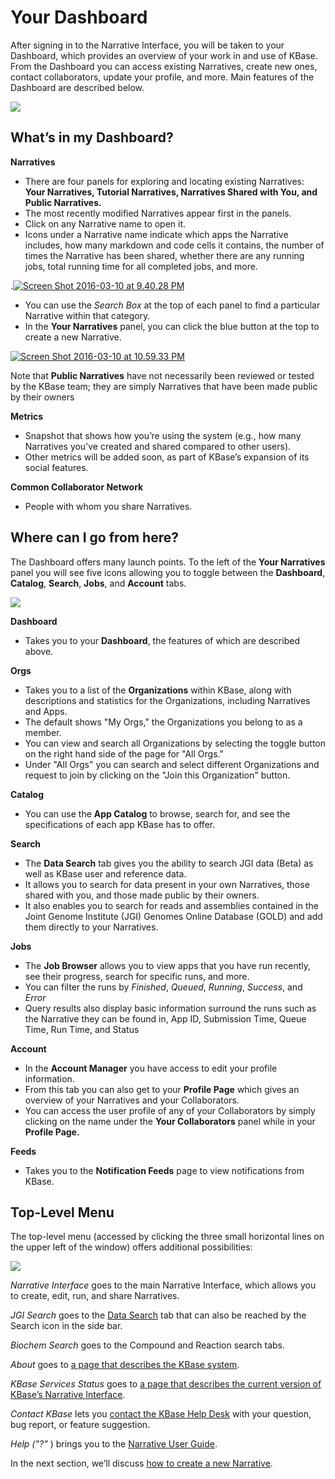 # Your Dashboard

After signing in to the Narrative Interface, you will be taken to your Dashboard, which provides an overview of your work in and use of KBase. From the Dashboard you can access existing Narratives, create new ones, contact collaborators, update your profile, and more. Main features of the Dashboard are described below.

![](../../.gitbook/assets/dashboard1-1.png)

## What’s in my Dashboard?

**Narratives**

* There are four panels for exploring and locating existing Narratives: **Your Narratives, Tutorial Narratives, Narratives Shared with You, and Public Narratives.**
* The most recently modified Narratives appear first in the panels.
* Click on any Narrative name to open it.
* Icons under a Narrative name indicate which apps the Narrative includes, how many markdown and code cells it contains, the number of times the Narrative has been shared, whether there are any running jobs, total running time for all completed jobs, and more.

.[![Screen Shot 2016-03-10 at 9.40.28 PM](../../.gitbook/assets/narrative1.png)](https://kbase.us/wp-content/uploads/2015/02/Narrative1.png) 

* You can use the _Search Box_ at the top of each panel to find a particular Narrative within that category.
* In the **Your Narratives** panel, you can click the blue button at the top to create a new Narrative.

[![Screen Shot 2016-03-10 at 10.59.33 PM](../../.gitbook/assets/screen-shot-2016-03-10-at-10.59.33-pm-300x43.png)](https://kbase.us/wp-content/uploads/2015/02/Screen-Shot-2016-03-10-at-10.59.33-PM.png)

Note that **Public Narratives** have not necessarily been reviewed or tested by the KBase team; they are simply Narratives that have been made public by their owners

**Metrics**

* Snapshot that shows how you’re using the system \(e.g., how many Narratives you’ve created and shared compared to other users\).
* Other metrics will be added soon, as part of KBase’s expansion of its social features.

**Common Collaborator Network**

* People with whom you share Narratives.

## Where can I go from here?

The Dashboard offers many launch points. To the left of the **Your Narratives** panel you will see five icons allowing you to toggle between the **Dashboard**, **Catalog**, **Search**, **Jobs**, and **Account** tabs.

![](../../.gitbook/assets/kbasedashboard%20%281%29.png)

**Dashboard**

* Takes you to your **Dashboard**, the features of which are described above.

**Orgs**

* Takes you to a list of the **Organizations** within KBase, along with descriptions and statistics for the Organizations, including Narratives and Apps. 
* The default shows "My Orgs," the Organizations you belong to as a member. 
* You can view and search all Organizations by selecting the toggle button on the right hand side of the page for "All Orgs." 
* Under "All Orgs" you can search and select different Organizations and request to join by clicking on the "Join this Organization" button. 

**Catalog**

* You can use the **App Catalog** to browse, search for, and see the specifications of each app KBase has to offer.

**Search**

* The **Data Search** tab gives you the ability to search JGI data \(Beta\) as well as KBase user and reference data.
* It allows you to search for data present in your own Narratives, those shared with you, and those made public by their owners.
* It also enables you to search for reads and assemblies contained in the Joint Genome Institute \(JGI\) Genomes Online Database \(GOLD\) and add them directly to your Narratives.

**Jobs**

* The **Job Browser** allows you to view apps that you have run recently, see their progress, search for specific runs, and more.
* You can filter the runs by _Finished_, _Queued_, _Running_, _Success_, and _Error_
* Query results also display basic information surround the runs such as the Narrative they can be found in, App ID, Submission Time, Queue Time, Run Time, and Status

**Account**

* In the **Account Manager** you have access to edit your profile information.
* From this tab you can also get to your **Profile Page** which gives an overview of your Narratives and your Collaborators.
* You can access the user profile of any of your Collaborators by simply clicking on the name under the **Your Collaborators** panel while in your **Profile Page.**

**Feeds**

* Takes you to the **Notification Feeds** page to view notifications from KBase. 

## Top-Level Menu

The top-level menu \(accessed by clicking the three small horizontal lines on the upper left of the window\) offers additional possibilities:

![](../../.gitbook/assets/kbasetoplevelmenu.png)

_Narrative Interface_ goes to the main Narrative Interface, which allows you to create, edit, run, and share Narratives.

_JGI Search_ goes to the [Data Search](https://narrative.kbase.us/#jgi-search?q=) tab that can also be reached by the Search icon in the side bar.

_Biochem Search_ goes to the Compound and Reaction search tabs. 

_About_ goes to [a page that describes the KBase system](https://kbase.us/what-is-kbase/).

_KBase Services Status_ goes to [a page that describes the current version of KBase’s Narrative Interface](https://narrative.kbase.us/#about/services).

_Contact KBase_ lets you [contact the KBase Help Desk](https://kbase.us/contact-us/) with your question, bug report, or feature suggestion.

_Help \("?"_ \) brings you to the [Narrative User Guide](https://kbase.us/narrative-guide/).

In the next section, we’ll discuss [how to create a new Narrative](create-a-narrative.md).

